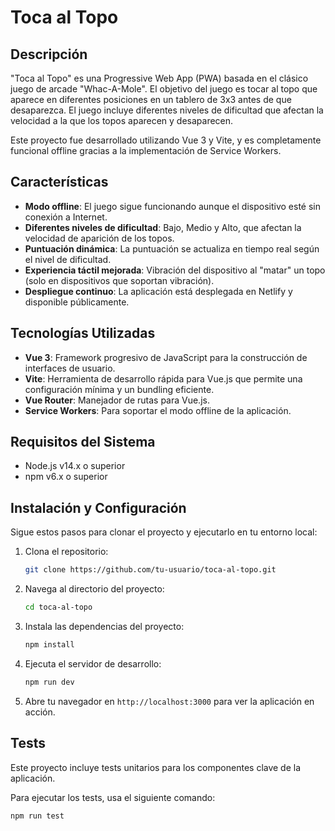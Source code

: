 # Toca al Topo

## Descripción

"Toca al Topo" es una Progressive Web App (PWA) basada en el clásico juego de arcade "Whac-A-Mole". El objetivo del juego es tocar al topo que aparece en diferentes posiciones en un tablero de 3x3 antes de que desaparezca. El juego incluye diferentes niveles de dificultad que afectan la velocidad a la que los topos aparecen y desaparecen.

Este proyecto fue desarrollado utilizando Vue 3 y Vite, y es completamente funcional offline gracias a la implementación de Service Workers.

## Características

- **Modo offline**: El juego sigue funcionando aunque el dispositivo esté sin conexión a Internet.
- **Diferentes niveles de dificultad**: Bajo, Medio y Alto, que afectan la velocidad de aparición de los topos.
- **Puntuación dinámica**: La puntuación se actualiza en tiempo real según el nivel de dificultad.
- **Experiencia táctil mejorada**: Vibración del dispositivo al "matar" un topo (solo en dispositivos que soportan vibración).
- **Despliegue continuo**: La aplicación está desplegada en Netlify y disponible públicamente.

## Tecnologías Utilizadas

- **Vue 3**: Framework progresivo de JavaScript para la construcción de interfaces de usuario.
- **Vite**: Herramienta de desarrollo rápida para Vue.js que permite una configuración mínima y un bundling eficiente.
- **Vue Router**: Manejador de rutas para Vue.js.
- **Service Workers**: Para soportar el modo offline de la aplicación.

## Requisitos del Sistema

- Node.js v14.x o superior
- npm v6.x o superior

## Instalación y Configuración

Sigue estos pasos para clonar el proyecto y ejecutarlo en tu entorno local:

1. Clona el repositorio:

   ```bash
   git clone https://github.com/tu-usuario/toca-al-topo.git
   ```

2. Navega al directorio del proyecto:

   ```bash
   cd toca-al-topo
   ```

3. Instala las dependencias del proyecto:

   ```bash
   npm install
   ```

4. Ejecuta el servidor de desarrollo:

   ```bash
   npm run dev
   ```

5. Abre tu navegador en `http://localhost:3000` para ver la aplicación en acción.

## Tests

Este proyecto incluye tests unitarios para los componentes clave de la aplicación.

Para ejecutar los tests, usa el siguiente comando:

```bash
npm run test
```
